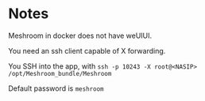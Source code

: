 # Notes

Meshroom in docker does not have weUIUI.

You need an ssh client capable of X forwarding.

You SSH into the app, with `ssh -p 10243 -X root@<NASIP> /opt/Meshroom_bundle/Meshroom`

Default password is `meshroom`
